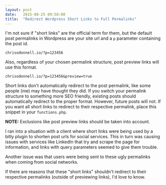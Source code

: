 ```yaml
---
layout: post
date:   2015-08-25 09:58:00
title:  "Redirect Wordpress Short Links to Full Permalinks"
---
```


I'm not sure if "short links" are the official term for them, but the default post permalinks in Wordpress are your site url and a `p` parameter containing the post id.

```
chrisodonnell.io/?p=123456
```

Also, regardless of your chosen permalink structure, post preview links will use this format.

```
chrisodonnell.io/?p=123456&preview=true
```

Short links don't automatically redirect to the post permalink, like some people (me) may have thought they did. If you switch your permalink structure to something more SEO friendly, existing posts should automatically redirect to the proper format. However, future posts will not. If you want all short links to redirect to their respective permalink, place this snippet in your `functions.php`.

**NOTE:** Exclusions like post preview links should be taken into account.

<script src="https://gist.github.com/codfish/7b8c8f4c4f085429f07c.js"></script>

I ran into a situation with a client where short links were being used by a bitly plugin to shorten post urls for social services. This in turn was causing issues with services like LinkedIn that try and scrape the page for information, and links with query parameters seemed to give them trouble.

Another issue was that users were being sent to these ugly permalinks when coming from social networks.

If there are reasons that these "short links" shouldn't redirect to their respective permalinks (outside of previewing links), I'd love to know.
